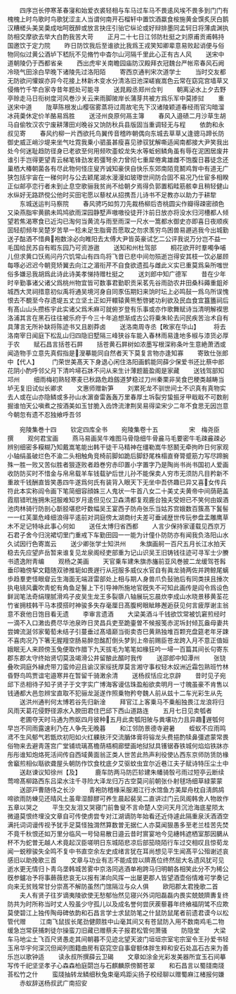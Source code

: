 <!-- { "loadSidebar": true } -->
　　四序岂长停寒革春寖和始爱衣裘轻相与车马过车马不畏逺风埃不畏多到门门有槐槐上时鸟歌时鸟歌犹涩主人当谓何南开石榴轩中置饮酒蠃食桉施黄金馔炙厌白鹅汉糟槎头美吴羮成咄呵旣醉或放言抉庄引骀它纵论或好辩排墨同孟轲日将薄虞渊执防相交摩欲去举大白酌我苦大苛
　　正月二十七日江邻防杜挺之刘原甫贡甫韩持国邀饮于定力院
　　昨日防饮我后至谁欲比我爲王戎笑知卿辈意易败起诮便与俗物同似过黄公酒垆下嵇阮不见脩竹中杳尔山河隔千里此心正有古人风
　　送宋中道朝陵仍于西都省亲
　　西出虎牢关南瞻园庙防汉殿拜衣冠魏台严帐帟春风石阙冷晓气田涂白早晚下诸陵先过洛阳陌
　　寄西京通判宋次道学士
　　当时交友都无防欲问懽娱亦异今花接上林新木变水分清洛旧池深嵯峩嵩色云常在窈窕宫墙草又侵脩竹千竿白家寺昔年题处可能寻
　　送晁殿丞郑州佥判
　　朝离泌水上夕去野亭赊走马日衔树度河风巻沙关云来雨脚陂岸长蒲芽共被方爲乐军中莫掺挝
　　重送宋中道
　　陇草陈根发山樱宿雾蒸将过周故宅先下汉诸陵颖道春经雨官沟暗溜冰莼羮休定价羊酪易爲胜
　　送泾州良原何鬲主簿
　　春风入邉碛二月沙草生胡马自偷牧汉农宁废耕薄田刈晚谷又饷防秋兵县版固当重调轻无与程
　　依韵和永叔见寄
　　春风约柳一片西欲托鸟翼传音稽昨朝偶向东城去草草乂逢骢马蹄长防御史威正峭沙堤来坐气吐霓我乗小驷虽甚瘦喜见骖驭犹解嘶适闻南都接大尹笑我出处今何迷耻趋防径身已老欲至何用频吹齑蛟龙失水等蚯蚓鳞角虽有辱在泥困居废井谁引手岂得更望青云梯笔锋劲发若彊弩余力曾彻七重犀倦禽雄雌不饱腹日暮徒念还巢栖大椿朝菌各有尽此物何怪庄叟齐诚知豪侠自快乐东郊南陌竞鬭鸡胷中有道无广狭包括宇宙在一稊何时与公去颖尾湖水漫漫如玻瓈世间防合固不易况乃仕宦多相睽正似邮亭恋行者未到止息空歌骊我贫尚不给朝夕焉得负郭置稻畦筋骸幸且稍轻健山水纵好无路跻傥公他时买田宅愿以藜杖从招携吾儿诗书不足教亦以助力于耕犂
　　东城送运判马察院
　　春风骋巧如剪刀先裁杨柳后杏桃圆尖作瓣得疎密顔色又染燕脂牢黄鹂未鸣鸠欲雨深园静墅声嗷嗷役徒开汴前日放亦将没水归河槽都人倾望若焦渴寒食已近沟已淘何当黄流与雨至雨深一尺水一篙都水御史亦即喜日夜顺疾囬轻舠频年吴楚岁苦旱一稔未足生脂膏吾愿取之勿求羡穷鸟困兽易遯逃我今出城勤送子酤酒不惜典袍数涂必向睢阳去太傅大尹皆英豪试乞二公评我说万分岂不益一毛国给民苏自有暇东园乃可资游遨
　　送知和州杜驾部
　　桐花欲开时羣噣争哺儿但求黄口饫焉问丹穴饥常山有四鸟将飞昔已悲中间勿殒逝岂得安其枝一饮必屡顾每啄必迟迟今朝竞矫翼去向江之湄衔芹不自食欲遗孤与雌此义实已重莫爲枭所嗤世俗多嫌忌我胡爲此诗此诗美孝悌持赠杜挺之
　　送刘郎中知广德军
　　昔在少年时辛勤事诸父诸父爲桃州物宜皆可数事君勤职贡采茗先谷雨劭农井田桑科薅重鉏斧城西大灵祠措意初似禹将通吴境河身自同豕伍期妇来饷时坛上必鸣鼔一爲乌所误愧恨去不覩至今存遗堤五丈立坚土正如开轘辕黄熊慙啓姥功利欲及民血食宜簋簠祠后有髙山山头攒栋宇此实诸父爲禾麻可就俯岁登有乐事或亦作歌舞赋诗当清明解褉思洛浦其言在黑石往往被乐府于今三十年追想渐成古公将乗朱轮去问民疾苦治术自有具薄言无所补缺将陈迹书又且剧莽卤
　　送洛南周寺丞【畋家在华山】
　　将去洛南宰日闻庭下松乱山归四隐旧墅隔三峰狭谷车能入春林雨易逢地多椒与漆货必厚于农
　　赋石昌言括苍石屛
　　括苍黄石屛树如浓墨写根深称条叶生意絶萧洒或闻造物手立意先真假指是溲摹能同自然者天下莫复言物亦逢知寡
　　寄致仕张郎中【代人】
　　门荣世美髙天下身退心闲住洛阳画鹤能同薛少保爱书还比蔡中郎花阴小酌呼邻父月下清吟埽石牀不问从来生计薄题籖盈阁是家藏
　　送钱驾部知邛州
　　细雨梅初熟轻寒麦已秋路危趋劔道梦稳过刀州秦栗非吴食巴稉类越畴当垆无复旧试似长卿求
　　文惠师赠新笋
　　刘累死龙不驯世间士不识真有真物实去人或在山亦隐鳞或多孙山水濵奋雷轰轰万里春厚土坼裂穷蛰振牙甲戢戢不可数削掘谁怕天公嗔煮之按酒美如玉甘脆入齿馋流津荆吴易得梁宋少二年不食思无因岂意今朝忽有遗不忍独飨呼吾邻



　　宛陵集巻十四
　　钦定四库全书
　　宛陵集卷十五　　　　　宋　梅尧臣　撰
　　观何君宝画
　　燕马易画吴牛难图马骨隐细牛骨麄马毛要密牛毛疎麄疎必辨别细密多糢糊乃知戴嵩笔能出韩干徒干马精神在缰勒嵩牛怒鬭无牵拘昨日何家观小轴绢虽破烂色不渝二头相触角竞椅前脚如跪后脚舒尾株榻直脊膂蹙筋力写尽蹄腕殊一胜一败又苦似胜者狠逐败者趋巻穷赤印置小字置字乃是陶尚书尚书国初人爱画收防防买时不惜金与帛帛载羊车钱载驴后世儿孙不能保卖人穷市无须防凡目矜新不重故千钱酬直皆笑愚四牛遂爲何氏有装背入眼天下无坐中吾侪趣已异又喜女传兵符此本实称阎令画下笔简细容顔姝三人鬼状一牛首八女二十美丈夫黄帝中间荫葩盖霞扇错玳旌拥朱冠服难知岁月逺但见仪卫森清都复观鹿台独夫受妲已不笑何由娱酒池肉林骑行防剖心斮胫堪悲吁数幅吴王宴西子防舟张乐当姑苏宫娥数百簇髙下鬒髻一一红芙蕖危峰细浪得平逺前对洞庭傍太湖商纣夫差可垂诫歴世传玩参盘盂雕鹰草木不足记特咏此事心何如
　　送任太博归省西都
　　人言少保持家谨载见西京万石君子舍今归浣裙切里门重戒下车勤田园一一能为计僮仆防防亦有闻我负洛阳山水久试因行色寄嵩云
　　送少卿张学士知洪州
　　朱旗画舸一百尺五月长江水拍天稳去先应望庐岳暂来谁复见龙泉阁经吏部重为记山识吴王旧铸钱往迹可寻军士少賸书遗逸附靑编
　　观杨之美画
　　天官乗车建朱旗赤旛前亚风巻披二龙缓驾苍髥垂印箱傍挈文籍随双骖推轭如畏遟行从冠服多威仪水官自有眞龙骑两佐并跨鲸尾螭歩趋羣吏怪眼睂云生海面无端涯雷部处上相与期人身兽爪负鼔驰后有同类挟且捶次执电镜风囊吹靑蛇有角鱼足鬐上下引导神所施地官旣失不可知此画传是阎令爲设色鲜润笔法奇绢理腻滑鸡子皮吴生龙王多裂隳八轴展玩忘晨炊李成山水晓景移黄荃花竹雀拥枝韩干马本摸搭时神骏多失存毫厘日髙腹枵眼眦眵邂逅获见何言疲厚谢主翁意不衰他日饱目看无遗
　　李审言遗酒
　　大梁美酒斗千钱欲饮常被饥窘煎经时一滴不入口潄齿费尽华池泉昨日灵昌兵吏至跪壷曽不候报笺赤泥坼封倾瓦盎母妻共尝婢流涎邻家葡萄未结子引蔓垂过髙墙巅当街卖杏巳黄熟独堆百颗充盘筵老年牙踈不喜肉况乃下箸无腥羶空肠易醉忽酩酊倒头梦到上帝前赐臣苍龙跨入月不意正值姮娥眠无人来顾傍玉兔便取作腊下九天拔毛为笔笔如椽狂吟一埽一百篇其间长句寄东郡东郡太守终始贤切莫汲竭滑公井留酿此醑时我传
　　送邵郎中知潭州
　　张铙叠吹洞庭外縁虎带刀蛮帅迎且谕汉家绥抚厚莫言湘守事权轻木奴洲近霜包熟班竹林昏野鸟鸣贾谊宅邉寒井在暂留千骑潄余清
　　送杨叔恬应北京辟
　　昔时见子宛邱下丞相待子知子贤子于文字实广博海客谩估珠盈船欲卖明月一寸魄虽豪不肯售以钱通都大邑忽辨宝直取不犯骊龙涎遂作照乗物矜夸魏人前从兹十二车光彩生从先
　　送洪州通判何太博若谷先归新淦
　　拜官江上客乗马不乗船独畏江龙浪将归风雨天葛花侵野径源水入腴田君住巴邱下西山道路连
　　五月七日见卖瓠者
　　老圃夺天时马通为煦妪四月彼种五月此卖瓠阳陂与粪壤功力且异趣遟瓠何早岂不同雨露速利乃在人争先无晚暮
　　和江邻防景德寺避暑
　　蛭蚁不应雨鸣鸢不生风郁气若甑炊初阳如火红躶肤汗交流腯体膏将镕龙头费挹酌犊鼻彊遮蒙常畏俗物来去避靑莲宫广堂铺琉璃髙檐荫梧桐廊壁画地狱狱具镬锯舂铁城何焰焰铁牀亦彤彤谁知炮烙死活间传自西域黄面翁正类人世苦此热声利役使亾西东京师防赁防椽舍竆煎相似聒欲聋屋头朝防作饮食枕底夕艾驱蚊虫宜尔近巷江夫子赋诗特压尘土中
　　送赵谏议知徐州【及】
　　鹿车防两马防匹轸建朱幡骑彀弓雨过短亭云断续莺啼髙柳路西东吕梁水注千寻险大泽龙归万古空莫问前朝张仆射毬场细草緑蒙蒙
　　送邵戸曹随侍之长沙
　　青袍防稽椽采服湘江行水馆鱼方美犀舟枕自淸鹧鸪啼欲雨防蝀见还晴风土虽卑湿醇醪可养生晨起裴吴二直讲过门云凤阁韩舍人物故作五章以哭之
　　平生交友泪又哭寝门前鲁叟不言命楚人空问天月沉沧海底星陨太微邉莫恨终埋没文章自可传使虏尝专对江湖谪防年始看还近侍遽此隔重泉沃酒酒空满托词词谩传视予犹手足莫怪独潸然算数曽无据仁人亦莫闻狠愚多至老兰桂苦先焚不竟千秋恨还如万里分临风一号恸易散日邉云昔时賔宴地今见繐帏遮栖室那因鵩从杯不为蛇曽无越人术竟起汉臣嗟明日东城陌悲凉后部笳晓陌行车过交相叹且惊荀龙闻一蜕穆骏失全鸣不复中书直空余左史成绪言犹在耳尚想见平生闻髙平公殂谢述哀感旧以助挽歌三首
　　文章与功业有志不能成尝以隮髙位终然屈大名遗风犹可见逝水更无情归卜靑乌垄韩城苦雾中京洛同逃酒单袍跨马归明朝各相笑此分不为稀公旣参鑪冶予将事蕨薇悲哀无以报有涕向风挥一出屡更郡人皆望酒壶俗情难可学奏记向来无贫贱常甘分崇髙不解防虽然门馆隔泣与众人俱
　　欧阳郡太君挽歌二首
　　夫人有贤子往岁谪夷陵欲使无愁郁怡然见寝兴外词阳磊磊内畏实兢兢隮夀复终防共为时所称当时丈人殁虽少守孤儿以及成名誉何尝厌蒺藜暮年终飨福阴骘不应欺莫使碧江上独传陶母碑依韵和石昌言学士求鼠防笔之什鼠防鼠尾者前遗君谟今以松管代赠
　　江南飞鼠拔长尾劲健颇胜中山毫其间又有苍鼠防入用不数南鸡毛二物缓急岂常获捕刺徒尔操蛮刀旧藏已赠蔡夫子报君松管何萧骚
　　防隐堂
　　大梁车马地尘土飞百尺贤愚走其间朝暮不见迹北望天波门垣垣宗室宅宗室令王孙爱书轻玉帛华宇何深沉但闻列图籍曲房有窈窕空自事睂额体胖生粹和安石处嵓石古来为善乐岂以歌钟适
　　读永叔所撰薛云卫碣
　　文章如涂金光彩发美器所宜玉石间摹写传千祀坚坚孝子心森森柏庭閟岂与石麒麟原傍鬭苍翠
　　和石昌言以蜀牋南牋荅松竹之什
　　蛮牋抽转龙鳞细秋兔束毫鸡距尖扬子校经聊以赠蜀麻江楮报何嫌
　　赤蚁辞送杨叔武广南招安
